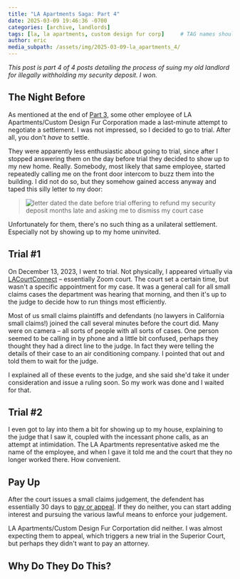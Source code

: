 ```yaml
---
title: "LA Apartments Saga: Part 4"
date: 2025-03-09 19:46:36 -0700
categories: [archive, landlords]
tags: [la, la apartments, custom design fur corp]     # TAG names should always be lowercase
author: eric
media_subpath: /assets/img/2025-03-09-la_apartments_4/
---
```


*This post is part 4 of 4 posts detailing the process of suing my
 old landlord for illegally withholding my security deposit. I won.*

## The Night Before

As mentioned at the end of [Part 3](/posts/la_apartments_3/#goofy-negotiations), some other employee of LA Apartments/Custom Design Fur Corporation made a last-minute attempt to negotiate a settlement. I was not impressed, so I decided to go to trial. After all, you don't *have* to settle.

They were apparently less enthusiastic about going to trial, since after I stopped answering them on the day before trial they decided to show up to my new home. Really. Somebody, most likely that same employee, started repeatedly calling me on the front door intercom to buzz them into the building. I did not do so, but they somehow gained access anyway and taped this silly letter to my door:

> ![letter dated the date before trial offering to refund my security deposit months late and asking me to dismiss my court case](door_letter.png)

Unfortunately for them, there's no such thing as a unilateral settlement. Especially not by showing up to my home uninvited.

## Trial #1

On December 13, 2023, I went to trial. Not physically, I appeared virtually via [LACourtConnect](https://my.lacourt.org/laccwelcome) – essentially Zoom court. The court set a certain time, but wasn't a specific appointment for my case. It was a general call for all small claims cases the department was hearing that morning, and then it's up to the judge to decide how to run things most efficiently.

Most of us small claims plaintiffs and defendants (no lawyers in California small claims!) joined the call several minutes before the court did. Many were on camera – all sorts of people with all sorts of cases. One person seemed to be calling in by phone and a little bit confused, perhaps they thought they had a direct line to the judge. In fact they were telling the details of their case to an air conditioning company. I pointed that out and told them to wait for the judge.



I explained all of these events to the judge, and she said she'd take it under consideration and issue a ruling soon. So my work was done and I waited for that.

## Trial #2

I even got to lay into them a bit for showing up to my house, explaining to the judge that I saw it, coupled with the incessant phone calls, as an attempt at intimidation. The LA Apartments representative asked me the name of the employee, and when I gave it told me and the court that they no longer worked there. How convenient.

## Pay Up

After the court issues a small claims judgement, the defendent has essentially 30 days to [pay or appeal](https://selfhelp.courts.ca.gov/small-claims/after-trial/appeal-pay). If they do neither, you can start adding interest and pursuing the various lawful means to enforce your judgement.

LA Apartments/Custom Design Fur Corportation did neither. I was almost expecting them to appeal, which triggers a new trial in the Superior Court, but perhaps they didn't want to pay an attorney.

## Why Do They Do This?

